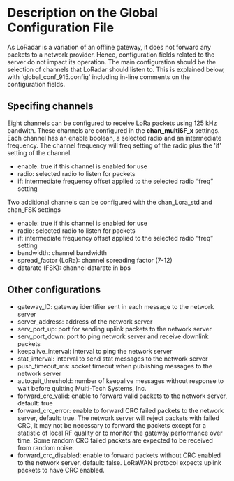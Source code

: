 # Description on the Global Configuration File

As LoRadar is a variation of an offline gateway, it does not forward any packets to a network provider. Hence, configuration fields related to the server do not impact its operation. The main configuration should be the selection of channels that LoRadar should listen to. This is explained below, with 'global_conf_915.config' including in-line comments on the configuration fields.

## Specifing channels
Eight channels can be configured to receive LoRa packets using 125 kHz bandwith. These channels are configured in the **chan_multiSF_x** settings. Each channel has an enable boolean, a selected radio and an intermediate frequency. The channel frequency will freq setting of the radio plus the 'if' setting of the channel.
* enable: true if this channel is enabled for use
* radio: selected radio to listen for packets
* if: intermediate frequency offset applied to the selected radio “freq” setting

Two additional channels can be configured with the chan_Lora_std and chan_FSK settings
* enable: true if this channel is enabled for use
* radio: selected radio to listen for packets
* if: intermediate frequency offset applied to the selected radio “freq” setting
* bandwidth: channel bandwidth
* spread_factor (LoRa): channel spreading factor (7-12)
* datarate (FSK): channel datarate in bps

## Other configurations
* gateway_ID: gateway identifier sent in each message to the network server
* server_address: address of the network server
* serv_port_up: port for sending uplink packets to the network server
* serv_port_down: port to ping network server and receive downlink packets
* keepalive_interval: interval to ping the network server
* stat_interval: interval to send stat messages to the network server
* push_timeout_ms: socket timeout when publishing messages to the network server
* autoquit_threshold: number of keepalive messages without response to wait before quitting Multi-Tech Systems, Inc.
* forward_crc_valid: enable to forward valid packets to the network server, default: true
* forward_crc_error: enable to forward CRC failed packets to the network server, default: true. The network server will reject packets with failed CRC, it may not be necessary to forward the packets except for a statistic of local RF quality or to monitor the gateway performance over time. Some random CRC failed packets are expected to be received from random noise.
* forward_crc_disabled: enable to forward packets without CRC enabled to the network server, default: false. LoRaWAN protocol expects uplink packets to have CRC enabled.
